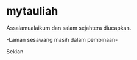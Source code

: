 # mytauliah

Assalamualaikum dan salam sejahtera diucapkan.

-Laman sesawang masih dalam pembinaan-

Sekian
